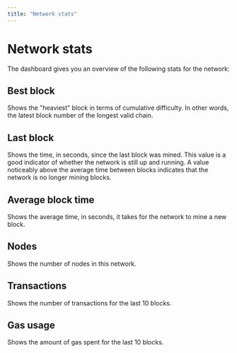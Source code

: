 ```yaml
---
title: "Network stats"
---
```


# Network stats

The dashboard gives you an overview of the following stats for the network:

## Best block

Shows the "heaviest" block in terms of cumulative difficulty. In other words,
the latest block number of the longest valid chain.

## Last block

Shows the time, in seconds, since the last block was mined. This value is a good
indicator of whether the network is still up and running. A value noticeably
above the average time between blocks indicates that the network is no longer
mining blocks.

## Average block time

Shows the average time, in seconds, it takes for the network to mine a new
block.

## Nodes

Shows the number of nodes in this network.

## Transactions

Shows the number of transactions for the last 10 blocks.

## Gas usage

Shows the amount of gas spent for the last 10 blocks.
